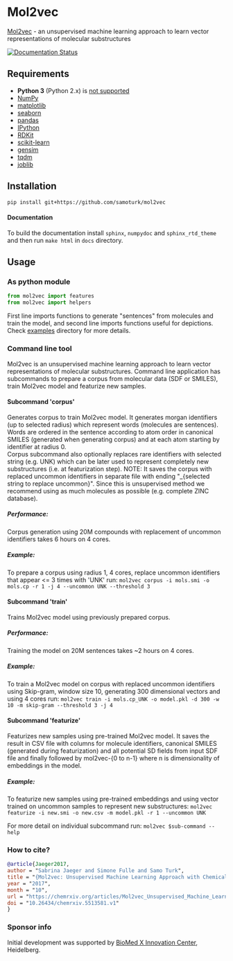 # Mol2vec
[Mol2vec](https://chemrxiv.org/articles/Mol2vec_Unsupervised_Machine_Learning_Approach_with_Chemical_Intuition/5513581) - an unsupervised machine learning approach to learn vector representations of molecular substructures

[![Documentation Status](https://readthedocs.org/projects/mol2vec/badge/?version=latest)](http://mol2vec.readthedocs.org/en/latest/)

## Requirements
* **Python 3** (Python 2.x) is [not supported](http://www.python3statement.org/)
* [NumPy](http://www.numpy.org/)
* [matplotlib](https://matplotlib.org/)
* [seaborn](https://seaborn.pydata.org/)
* [pandas](http://pandas.pydata.org/)
* [IPython](https://ipython.org/)
* [RDKit](http://www.rdkit.org/docs/Install.html)
* [scikit-learn](http://scikit-learn.org/stable/)
* [gensim](https://radimrehurek.com/gensim/)
* [tqdm](https://pypi.python.org/pypi/tqdm)
* [joblib](https://pythonhosted.org/joblib/)

## Installation
`pip install git+https://github.com/samoturk/mol2vec`

#### Documentation
To build the documentation install `sphinx`, `numpydoc` and `sphinx_rtd_theme` and then run `make html` in `docs` directory.

## Usage
### As python module
```python
from mol2vec import features
from mol2vec import helpers
```
First line imports functions to generate "sentences" from molecules and train the model, and second line imports functions useful for depictions. Check [examples](https://github.com/samoturk/mol2vec/notebooks) directory for more details.

### Command line tool
Mol2vec is an unsupervised machine learning approach to learn vector representations of molecular substructures.
Command line application has subcommands to prepare a corpus from molecular data (SDF or SMILES), train Mol2vec model
and featurize new samples.

#### Subcommand 'corpus'

Generates corpus to train Mol2vec model. It generates morgan identifiers (up to selected radius) which represent words (molecules are sentences). Words are ordered in the sentence according to atom order in canonical SMILES (generated when generating corpus) and at each atom starting by identifier at radius 0.  
    Corpus subcommand also optionally replaces rare identifiers with selected string (e.g. UNK) which can be later used to represent completely new substructures (i.e. at featurization step). NOTE: It saves the corpus with replaced uncommon identifiers in separate file with ending "_{selected string to replace uncommon}". Since this is unsupervised method we recommend using as much molecules as possible (e.g. complete ZINC database).

##### Performance:  
Corpus generation using 20M compounds with replacement of uncommon identifiers takes 6 hours on 4 cores.  

##### Example:  
To prepare a corpus using radius 1, 4 cores, replace uncommon identifiers that appear <= 3 times with 'UNK' run:
        `mol2vec corpus -i mols.smi -o mols.cp -r 1 -j 4 --uncommon UNK --threshold 3`
          

#### Subcommand 'train'

Trains Mol2vec model using previously prepared corpus.
    
##### Performance:
Training the model on 20M sentences takes ~2 hours on 4 cores.
    
##### Example:
To train a Mol2vec model on corpus with replaced uncommon identifiers using Skip-gram, window size 10, generating 300 dimensional vectors and using 4 cores run:
        `mol2vec train -i mols.cp_UNK -o model.pkl -d 300 -w 10 -m skip-gram --threshold 3 -j 4`
    
    
#### Subcommand 'featurize'

Featurizes new samples using pre-trained Mol2vec model. It saves the result in CSV file with columns for molecule identifiers, canonical SMILES (generated during featurization) and all potential SD fields from input SDF file and finally followed by mol2vec-{0 to n-1} where n is dimensionality of embeddings in the model.  
    
##### Example:
To featurize new samples using pre-trained embeddings and using vector trained on uncommon samples to represent new substructures:
        `mol2vec featurize -i new.smi -o new.csv -m model.pkl -r 1 --uncommon UNK`


For more detail on individual subcommand run:
    `mol2vec $sub-command --help`

### How to cite?
```bib
@article{Jaeger2017,
author = "Sabrina Jaeger and Simone Fulle and Samo Turk",
title = "{Mol2vec: Unsupervised Machine Learning Approach with Chemical Intuition}",
year = "2017",
month = "10",
url = "https://chemrxiv.org/articles/Mol2vec_Unsupervised_Machine_Learning_Approach_with_Chemical_Intuition/5513581",
doi = "10.26434/chemrxiv.5513581.v1"
}
```

### Sponsor info
Initial development was supported by [BioMed X Innovation Center](https://bio.mx), Heidelberg.
